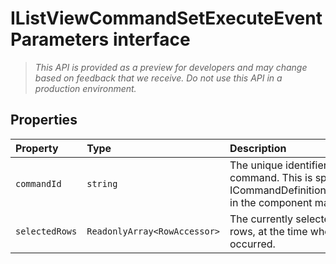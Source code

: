 # IListViewCommandSetExecuteEventParameters interface





> _This API is provided as a preview for developers and may change based on feedback that we receive.  Do not use this API in a production environment._






## Properties

| Property	   | Type	| Description|
|:-------------|:-------|:-----------|
|`commandId`      | `string` | The unique identifier for the command. This is specified as ICommandDefinition.commandId in the component manifest. |
|`selectedRows`      | `ReadonlyArray<RowAccessor>` | The currently selected ListView rows, at the time when the event occurred. |






